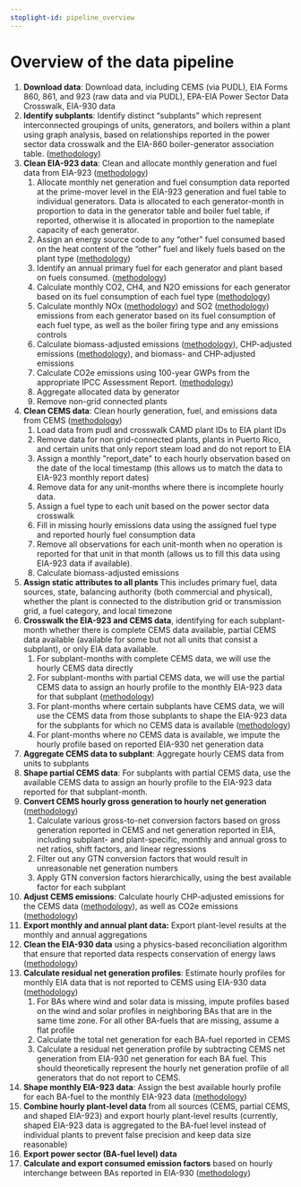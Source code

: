 ```yaml
---
stoplight-id: pipeline_overview
---
```


# Overview of the data pipeline

1. **Download data**: Download data, including CEMS (via PUDL), EIA Forms 860, 861, and 923 (raw data and via PUDL), EPA-EIA Power Sector Data Crosswalk, EIA-930 data
2. **Identify subplants**: Identify distinct “subplants” which represent interconnected groupings of units, generators, and boilers within a plant using graph analysis, based on relationships reported in the power sector data crosswalk and the EIA-860 boiler-generator association table. ([methodology](../Methodology/Data%20Aggregation/Subplant%20Aggregation.md))
3. **Clean EIA-923 data**: Clean and allocate monthly generation and fuel data from EIA-923 ([methodology](../Methodology/Data%20Cleaning/EIA-923%20Data.md))
    1. Allocate monthly net generation and fuel consumption data reported at the prime-mover level in the EIA-923 generation and fuel table to individual generators. Data is allocated to each generator-month in proportion to data in the generator table and boiler fuel table, if reported, otherwise it is allocated in proportion to the nameplate capacity of each generator.
    2. Assign an energy source code to any “other” fuel consumed based on the heat content of the “other” fuel and likely fuels based on the plant type ([methodology](../Methodology/Emissions%20Calculations/Assigning%20Energy%20Source%20Codes.md))
    3. Identify an annual primary fuel for each generator and plant based on fuels consumed. ([methodology](../Methodology/Data%20Aggregation/Plant%20Primary%20Fuel.md))
    4. Calculate monthly CO2, CH4, and N2O emissions for each generator based on its fuel consumption of each fuel type ([methodology](../Methodology/Emissions%20Calculations/GHG%20Emissions.md))
    5. Calculate monthly NOx ([methodology](../Methodology/Emissions%20Calculations/NOx%20Emissions.md)) and SO2 ([methodology](../Methodology/Emissions%20Calculations/SO2%20Emissions.md)) emissions from each generator based on its fuel consumption of each fuel type, as well as the boiler firing type and any emissions controls
    6. Calculate biomass-adjusted emissions ([methodology](../Methodology/Emissions%20Calculations/Adjusting%20Emissions%20for%20Biomass.md)), CHP-adjusted emissions ([methodology](../Methodology/Emissions%20Calculations/Adjusting%20Emissions%20for%20CHP.md)), and biomass- and CHP-adjusted emissions
    7. Calculate CO2e emissions using 100-year GWPs from the appropriate IPCC Assessment Report. ([methodology](../Methodology/Emissions%20Calculations/GHG%20Emissions.md))
    8. Aggregate allocated data by generator
    9. Remove non-grid connected plants
4. **Clean CEMS data**: Clean hourly generation, fuel, and emissions data from CEMS ([methodology](../Methodology/Data%20Cleaning/CEMS%20Data.md))
    1. Load data from pudl and crosswalk CAMD plant IDs to EIA plant IDs
    2. Remove data for non grid-connected plants, plants in Puerto Rico, and certain units that only report steam load and do not report to EIA
    3. Assign a monthly "report_date" to each hourly observation based on the date of the local timestamp (this allows us to match the data to EIA-923 monthly report dates)
    4. Remove data for any unit-months where there is incomplete hourly data.
    5. Assign a fuel type to each unit based on the power sector data crosswalk
    6. Fill in missing hourly emissions data using the assigned fuel type and reported hourly fuel consumption data
    7. Remove all observations for each unit-month when no operation is reported for that unit in that month (allows us to fill this data using EIA-923 data if available).
    8. Calculate biomass-adjusted emissions
5. **Assign static attributes to all plants** This includes primary fuel, data sources, state, balancing authority (both commercial and physical), whether the plant is connected to the distribution grid or transmission grid, a fuel category, and local timezone
6. **Crosswalk the EIA-923 and CEMS data**, identifying for each subplant-month whether there is complete CEMS data available, partial CEMS data available (available for some but not all units that consist a subplant), or only EIA data available.
    1. For subplant-months with complete CEMS data, we will use the hourly CEMS data directly
    2. For subplant-months with partial CEMS data, we will use the partial CEMS data to assign an hourly profile to the monthly EIA-923 data for that subplant ([methodology](../Methodology/Assigning%20Hourly%20Profiles%20to%20Monthly%20Data/Scaling%20Partial%20CEMS%20Subplant%20Data.md))
    3. For plant-months where certain subplants have CEMS data, we will use the CEMS data from those subplants to shape the EIA-923 data for the subplants for which no CEMS data is available ([methodology](../Methodology/Assigning%20Hourly%20Profiles%20to%20Monthly%20Data/Shaping%20Partial%20CEMS%20Plant%20Data.md))
    4. For plant-months where no CEMS data is available, we impute the hourly profile based on reported EIA-930 net generation data
7. **Aggregate CEMS data to subplant**: Aggregate hourly CEMS data from units to subplants
8. **Shape partial CEMS data**: For subplants with partial CEMS data, use the available CEMS data to assign an hourly profile to the EIA-923 data reported for that subplant-month.
9. **Convert CEMS hourly gross generation to hourly net generation** ([methodology](../Methodology/Converting%20Gross%20to%20Net%20Generation.md))
    1. Calculate various gross-to-net conversion factors based on gross generation reported in CEMS and net generation reported in EIA, including subplant- and plant-specific, monthly and annual gross to net ratios, shift factors, and linear regressions
    2. Filter out any GTN conversion factors that would result in unreasonable net generation numbers
    3. Apply GTN conversion factors hierarchically, using the best available factor for each subplant
10. **Adjust CEMS emissions**: Calculate hourly CHP-adjusted emissions for the CEMS data ([methodology](../Methodology/Emissions%20Calculations/Adjusting%20Emissions%20for%20CHP.md)), as well as CO2e emissions ([methodology](../Methodology/Emissions%20Calculations/GHG%20Emissions.md))
11. **Export monthly and annual plant data:** Export plant-level results at the monthly and annual aggregations
12. **Clean the EIA-930 data** using a physics-based reconciliation algorithm that ensure that reported data respects conservation of energy laws ([methodology](../Methodology/Data%20Cleaning/EIA-930%20Data.md))
13. **Calculate residual net generation profiles**: Estimate hourly profiles for monthly EIA data that is not reported to CEMS using EIA-930 data ([methodology](../Methodology/Assigning%20Hourly%20Profiles%20to%20Monthly%20Data/Shaping%20Using%20Fleet-Specific%20Profiles.md))
    1. For BAs where wind and solar data is missing, impute profiles based on the wind and solar profiles in neighboring BAs that are in the same time zone. For all other BA-fuels that are missing, assume a flat profile
    2. Calculate the total net generation for each BA-fuel reported in CEMS
    3. Calculate a residual net generation profile by subtracting CEMS net generation from EIA-930 net generation for each BA fuel. This should theoretically represent the hourly net generation profile of all generators that do not report to CEMS.
14. **Shape monthly EIA-923 data**: Assign the best available hourly profile for each BA-fuel to the monthly EIA-923 data ([methodology](../Methodology/Assigning%20Hourly%20Profiles%20to%20Monthly%20Data/Shaping%20Using%20Fleet-Specific%20Profiles.md))
15. **Combine hourly plant-level data** from all sources (CEMS, partial CEMS, and shaped EIA-923) and export hourly plant-level results (currently, shaped EIA-923 data is aggregated to the BA-fuel level instead of individual plants to prevent false precision and keep data size reasonable)
16. **Export power sector (BA-fuel level) data**
17. **Calculate and export consumed emission factors** based on hourly interchange between BAs reported in EIA-930 ([methodology](../Methodology/Emissions%20Calculations/Consumption-based%20Emissions.md))
